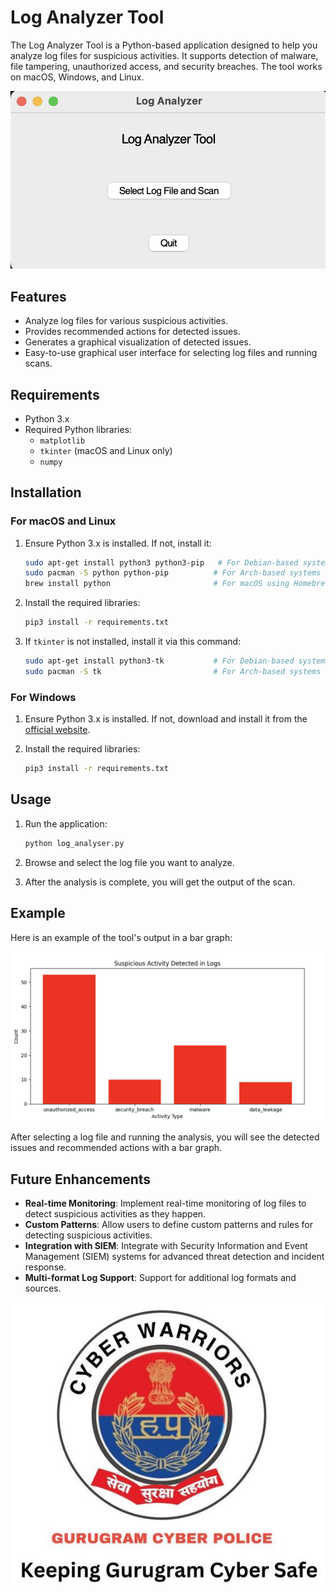 # Log Analyzer Tool

The Log Analyzer Tool is a Python-based application designed to help you analyze log files for suspicious activities. It supports detection of malware, file tampering, unauthorized access, and security breaches. The tool works on macOS, Windows, and Linux.

![Log Analyzer Tool](images/image_1.png) 

## Features

- Analyze log files for various suspicious activities.
- Provides recommended actions for detected issues.
- Generates a graphical visualization of detected issues.
- Easy-to-use graphical user interface for selecting log files and running scans.

## Requirements

- Python 3.x
- Required Python libraries:
  - `matplotlib`
  - `tkinter` (macOS and Linux only)
  - `numpy`

## Installation

### For macOS and Linux

1. Ensure Python 3.x is installed. If not, install it:

    ```bash
    sudo apt-get install python3 python3-pip   # For Debian-based systems
    sudo pacman -S python python-pip          # For Arch-based systems
    brew install python                       # For macOS using Homebrew
    ```

2. Install the required libraries:

    ```bash
    pip3 install -r requirements.txt
    ```

3. If `tkinter` is not installed, install it via this command:

    ```bash
    sudo apt-get install python3-tk           # For Debian-based systems
    sudo pacman -S tk                         # For Arch-based systems
    ```

### For Windows

1. Ensure Python 3.x is installed. If not, download and install it from the [official website](https://www.python.org/downloads/).

2. Install the required libraries:

    ```bash
    pip3 install -r requirements.txt
    ```

## Usage

1. Run the application:

    ```bash
    python log_analyser.py
    ```

2. Browse and select the log file you want to analyze.

3. After the analysis is complete, you will get the output of the scan.

## Example

Here is an example of the tool's output in a bar graph:

![Log Analyzer Tool](images/image_5.png) 

After selecting a log file and running the analysis, you will see the detected issues and recommended actions with a bar graph.

## Future Enhancements

- **Real-time Monitoring**: Implement real-time monitoring of log files to detect suspicious activities as they happen.
- **Custom Patterns**: Allow users to define custom patterns and rules for detecting suspicious activities.
- **Integration with SIEM**: Integrate with Security Information and Event Management (SIEM) systems for advanced threat detection and incident response.
- **Multi-format Log Support**: Support for additional log formats and sources.

![Log Analyzer Tool](images/Logo.png)
